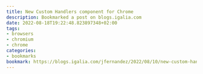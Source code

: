 ```yaml
---
title: New Custom Handlers component for Chrome
description: Bookmarked a post on blogs.igalia.com
date: 2022-08-18T19:22:48.823897348+02:00
tags:
- browsers
- chromium
- chrome
categories:
- bookmarks
bookmark: https://blogs.igalia.com/jfernandez/2022/08/10/new-custom-handlers-component-for-chrome/
---
```



